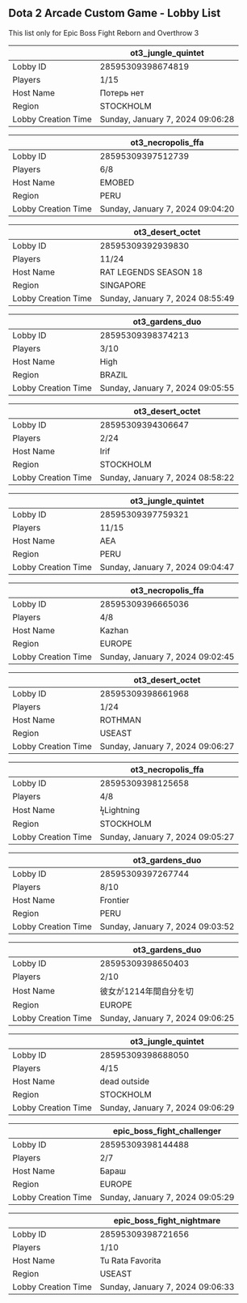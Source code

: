 ## Dota 2 Arcade Custom Game - Lobby List

This list only for Epic Boss Fight Reborn and Overthrow 3

|  | ot3_jungle_quintet |
| ------ | ------ |
| Lobby ID | 28595309398674819 |
| Players | 1/15 |
| Host Name | Потерь нет |
| Region | STOCKHOLM |
| Lobby Creation Time | Sunday, January 7, 2024 09:06:28 |


|  | ot3_necropolis_ffa |
| ------ | ------ |
| Lobby ID | 28595309397512739 |
| Players | 6/8 |
| Host Name | EMOBED |
| Region | PERU |
| Lobby Creation Time | Sunday, January 7, 2024 09:04:20 |


|  | ot3_desert_octet |
| ------ | ------ |
| Lobby ID | 28595309392939830 |
| Players | 11/24 |
| Host Name | RAT LEGENDS SEASON 18 |
| Region | SINGAPORE |
| Lobby Creation Time | Sunday, January 7, 2024 08:55:49 |


|  | ot3_gardens_duo |
| ------ | ------ |
| Lobby ID | 28595309398374213 |
| Players | 3/10 |
| Host Name | High |
| Region | BRAZIL |
| Lobby Creation Time | Sunday, January 7, 2024 09:05:55 |


|  | ot3_desert_octet |
| ------ | ------ |
| Lobby ID | 28595309394306647 |
| Players | 2/24 |
| Host Name | Irif |
| Region | STOCKHOLM |
| Lobby Creation Time | Sunday, January 7, 2024 08:58:22 |


|  | ot3_jungle_quintet |
| ------ | ------ |
| Lobby ID | 28595309397759321 |
| Players | 11/15 |
| Host Name | AEA |
| Region | PERU |
| Lobby Creation Time | Sunday, January 7, 2024 09:04:47 |


|  | ot3_necropolis_ffa |
| ------ | ------ |
| Lobby ID | 28595309396665036 |
| Players | 4/8 |
| Host Name | Kazhan |
| Region | EUROPE |
| Lobby Creation Time | Sunday, January 7, 2024 09:02:45 |


|  | ot3_desert_octet |
| ------ | ------ |
| Lobby ID | 28595309398661968 |
| Players | 1/24 |
| Host Name | ROTHMAN |
| Region | USEAST |
| Lobby Creation Time | Sunday, January 7, 2024 09:06:27 |


|  | ot3_necropolis_ffa |
| ------ | ------ |
| Lobby ID | 28595309398125658 |
| Players | 4/8 |
| Host Name | ϟLightning |
| Region | STOCKHOLM |
| Lobby Creation Time | Sunday, January 7, 2024 09:05:27 |


|  | ot3_gardens_duo |
| ------ | ------ |
| Lobby ID | 28595309397267744 |
| Players | 8/10 |
| Host Name | Frontier |
| Region | PERU |
| Lobby Creation Time | Sunday, January 7, 2024 09:03:52 |


|  | ot3_gardens_duo |
| ------ | ------ |
| Lobby ID | 28595309398650403 |
| Players | 2/10 |
| Host Name | 彼女が1214年間自分を切 |
| Region | EUROPE |
| Lobby Creation Time | Sunday, January 7, 2024 09:06:25 |


|  | ot3_jungle_quintet |
| ------ | ------ |
| Lobby ID | 28595309398688050 |
| Players | 4/15 |
| Host Name | dead outside |
| Region | STOCKHOLM |
| Lobby Creation Time | Sunday, January 7, 2024 09:06:29 |


|  | epic_boss_fight_challenger |
| ------ | ------ |
| Lobby ID | 28595309398144488 |
| Players | 2/7 |
| Host Name | Бараш |
| Region | EUROPE |
| Lobby Creation Time | Sunday, January 7, 2024 09:05:29 |


|  | epic_boss_fight_nightmare |
| ------ | ------ |
| Lobby ID | 28595309398721656 |
| Players | 1/10 |
| Host Name | Tu Rata Favorita |
| Region | USEAST |
| Lobby Creation Time | Sunday, January 7, 2024 09:06:33 |


